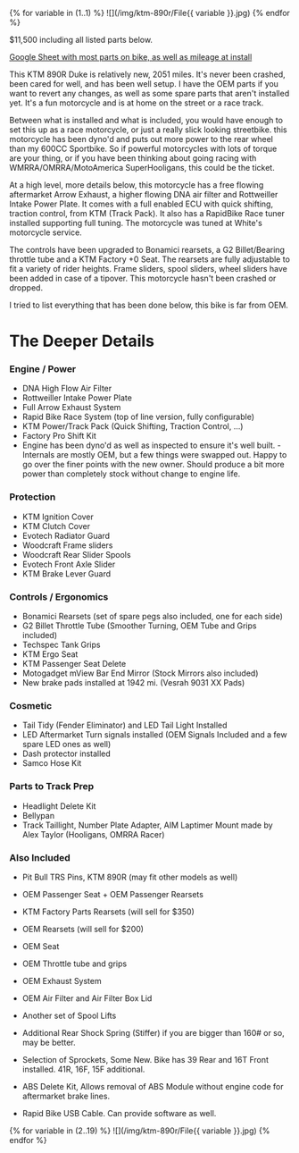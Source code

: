 
{% for variable in (1..1) %}
 ![](/img/ktm-890r/File{{ variable }}.jpg)
{% endfor %}

$11,500 including all listed parts below.

[Google Sheet with most parts on bike, as well as mileage at install](https://docs.google.com/spreadsheets/d/1vohaXKyUUpJ4jBKXS-wUV5Gc16H2iaNAQ6Dl1Ke3kOU/edit#gid=0)

This KTM 890R Duke is relatively new, 2051 miles. It's never been crashed, been cared for well, and has been well setup. I have the OEM parts if you want to revert any changes, as well as some spare parts that aren't installed yet. It's a fun motorcycle and is at home on the street or a race track.

Between what is installed and what is included, you would have enough to set this up as a race motorcycle, or just a really slick looking streetbike. this motorcycle has been dyno'd and puts out more power to the rear wheel than my 600CC Sportbike. So if powerful motorcycles with lots of torque are your thing, or if you have been thinking about going racing with WMRRA/OMRRA/MotoAmerica SuperHooligans, this could be the ticket.

At a high level, more details below, this motorcycle has a free flowing aftermarket Arrow Exhaust, a higher flowing DNA air filter and Rottweiller Intake Power Plate. It comes with a full enabled ECU with quick shifting, traction control, from KTM (Track Pack). It also has a RapidBike Race tuner installed supporting full tuning. The motorcycle was tuned at White's motorcycle service.

The controls have been upgraded to Bonamici rearsets, a G2 Billet/Bearing throttle tube and a KTM Factory +0 Seat. The rearsets are fully adjustable to fit a variety of rider heights. Frame sliders, spool sliders, wheel sliders have been added in case of a tipover. This motorcycle hasn't been crashed or dropped.

I tried to list everything that has been done below, this bike is far from OEM.


# The Deeper Details

### Engine / Power ###
- DNA High Flow Air Filter 
- Rottweiller Intake Power Plate
- Full Arrow Exhaust System
- Rapid Bike Race System (top of line version, fully configurable)
- KTM Power/Track Pack (Quick Shifting, Traction Control, …)
- Factory Pro Shift Kit
- Engine has been dyno'd as well as inspected to ensure it's well built. - Internals are mostly OEM, but a few things were swapped out. Happy to go over the finer points with the new owner. Should produce a bit more power than completely stock without change to engine life.

### Protection ###
- KTM Ignition Cover
- KTM Clutch Cover
- Evotech Radiator Guard
- Woodcraft Frame sliders
- Woodcraft Rear Slider Spools
- Evotech Front Axle Slider
- KTM Brake Lever Guard

### Controls / Ergonomics ###
- Bonamici Rearsets (set of spare pegs also included, one for each side)
- G2 Billet Throttle Tube (Smoother Turning, OEM Tube and Grips included)
- Techspec Tank Grips
- KTM Ergo Seat
- KTM Passenger Seat Delete
- Motogadget mView Bar End Mirror (Stock Mirrors also included)
- New brake pads installed at 1942 mi. (Vesrah 9031 XX Pads)

### Cosmetic ###
- Tail Tidy (Fender Eliminator) and LED Tail Light Installed
- LED Aftermarket Turn signals installed (OEM Signals Included and a few spare LED ones as well)
- Dash protector installed
- Samco Hose Kit

### Parts to Track Prep ###
- Headlight Delete Kit 
- Bellypan
- Track Taillight, Number Plate Adapter, AIM Laptimer Mount made by Alex Taylor (Hooligans, OMRRA Racer)

### Also Included ###
- Pit Bull TRS Pins, KTM 890R (may fit other models as well)

- OEM Passenger Seat + OEM Passenger Rearsets
- KTM Factory Parts Rearsets (will sell for $350)
- OEM Rearsets (will sell for $200)

- OEM Seat
- OEM Throttle tube and grips
- OEM Exhaust System
- OEM Air Filter and Air Filter Box Lid
- Another set of Spool Lifts
- Additional Rear Shock Spring (Stiffer) if you are bigger than 160# or so, may be better.
- Selection of Sprockets, Some New. Bike has 39 Rear and 16T Front installed. 41R, 16F, 15F additional.
- ABS Delete Kit, Allows removal of ABS Module without engine code for aftermarket brake lines.
- Rapid Bike USB Cable. Can provide software as well.


{% for variable in (2..19) %}
 ![](/img/ktm-890r/File{{ variable }}.jpg)
{% endfor %}